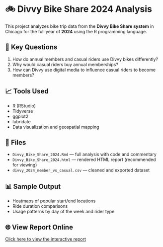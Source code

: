 # 🚲 Divvy Bike Share 2024 Analysis

This project analyzes bike trip data from the **Divvy Bike Share system** in Chicago for the full year of **2024** using the R programming language.

## 📌 Key Questions

1. How do annual members and casual riders use Divvy bikes differently?
2. Why would casual riders buy annual memberships?
3. How can Divvy use digital media to influence casual riders to become members?

## 📈 Tools Used

- R (RStudio)
- Tidyverse
- ggplot2
- lubridate
- Data visualization and geospatial mapping

## 📄 Files

- `Divvy_Bike_Share_2024.Rmd` — full analysis with code and commentary
- `Divvy_Bike_Share_2024.html` — rendered HTML report (recommended for viewing)
- `divvy_2024_member_vs_casual.csv` — cleaned and exported dataset

## 📊 Sample Output

- Heatmaps of popular start/end locations
- Ride duration comparisons
- Usage patterns by day of the week and rider type

## 🌐 View Report Online

[Click here to view the interactive report](https://dkhavrel.github.io/divvy-bike-share-2024/)
